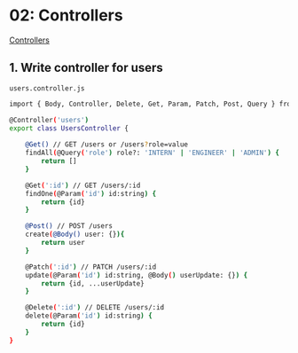 # 02: Controllers

[Controllers](https://docs.nestjs.com/controllers)

## 1. Write controller for users
`users.controller.js`
```bash
import { Body, Controller, Delete, Get, Param, Patch, Post, Query } from '@nestjs/common';

@Controller('users')
export class UsersController {
  
    @Get() // GET /users or /users?role=value
    findAll(@Query('role') role?: 'INTERN' | 'ENGINEER' | 'ADMIN') {
        return []
    }

    @Get(':id') // GET /users/:id
    findOne(@Param('id') id:string) {
        return {id}
    }

    @Post() // POST /users
    create(@Body() user: {}){
        return user
    }

    @Patch(':id') // PATCH /users/:id
    update(@Param('id') id:string, @Body() userUpdate: {}) {
        return {id, ...userUpdate}
    }

    @Delete(':id') // DELETE /users/:id
    delete(@Param('id') id:string) {
        return {id}
    }
}
```
